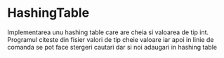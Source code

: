 # HashingTable
Implementarea unu hashing table care are cheia si valoarea de tip int.
Programul citeste din fisier valori de tip cheie valoare iar apoi in linie de comanda se pot face stergeri cautari dar si noi adaugari in hashing table
